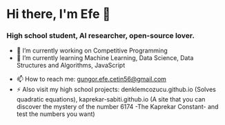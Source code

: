 # Hi there, I'm Efe 👋

<!--
**gungorefecetin/gungorefecetin** is a ✨ _special_ ✨ repository because its `README.md` (this file) appears on your GitHub profile. -->

### High school student, AI researcher, open-source lover.

- 🔭 I’m currently working on Competitive Programming
- 🌱 I’m currently learning Machine Learning, Data Science, Data Structures and Algorithms, JavaScript
<!--- 👯 I’m looking to collaborate on ... 
- 🤔 I’m looking for help with ...
- 💬 Ask me about ...-->
- 📫 How to reach me: gungor.efe.cetin56@gmail.com
- ⚡ Also visit my high school projects: denklemcozucu.github.io (Solves quadratic equations), kaprekar-sabiti.github.io (A site that you can discover the mystery of the number 6174 -The Kaprekar Constant- and test the numbers you want)
<!--- 😄 Pronouns: ...
-->
